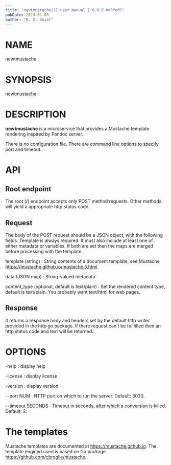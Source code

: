 ```yaml
---
title: "newtmustache(1) user manual | 0.0.6 0d3fed7"
pubDate: 2024-01-08
author: "R. S. Doiel"
---
```


# NAME

newtmustache

# SYNOPSIS

newtmustache

# DESCRIPTION

**newtmustache** is a microservice that provides a Mustache template rendering inspired by Pandoc server.

There is no configuration file. There are command line options to specify port and timeout.

# API

## Root endpoint

The root (/) endpoint accepts only POST method requests. Other methods will yield a appropriate http status code.

##  Request

The body of the POST request should be a JSON object, with the following fields.  Template is always required. It must
also include at least one of either metadata or variables. If both are set then the maps are merged before processing
with the template.

template (string)
: String contents of a document template, see Mustache <https://mustache.github.io/mustache.5.html>.

data (JSON map)
: String-valued metadata.

content_type (optional, default is text/plain)
: Set the rendered content type, default is text/plain. You probably want text/html for web pages.

## Response

It returns a response body and headers set by the default http writer provided in the http go package.
If there request can't be fullfilled then an http status code and text will be returned.

# OPTIONS

-help
: display help

-license
: display license

-version
: display version

--port NUM
: HTTP port on which to run the server.  Default: 3030.

--timeout SECONDS
: Timeout in seconds, after which a conversion is killed.  Default: 2.

# The templates

Mustache templates are documented at <https://mustache.github.io>. The template engined
used is based on Go package <https://github.com/cbroglie/mustache>.


